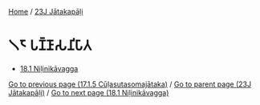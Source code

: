 
[Home](/) / [23J Jātakapāḷi](../23J.md)

# 𑁧𑁮 𑀧𑀡𑁆𑀡𑀸𑀲𑀦𑀺𑀧𑀸𑀢

* [18.1 Niḷinikāvagga](18/18.1.md)

[Go to previous page (17.1.5 Cūḷasutasomajātaka)](17/17.1/17.1.5.md) / [Go to parent page (23J Jātakapāḷi)](0.md) / [Go to next page (18.1 Niḷinikāvagga)](18/18.1.md)


